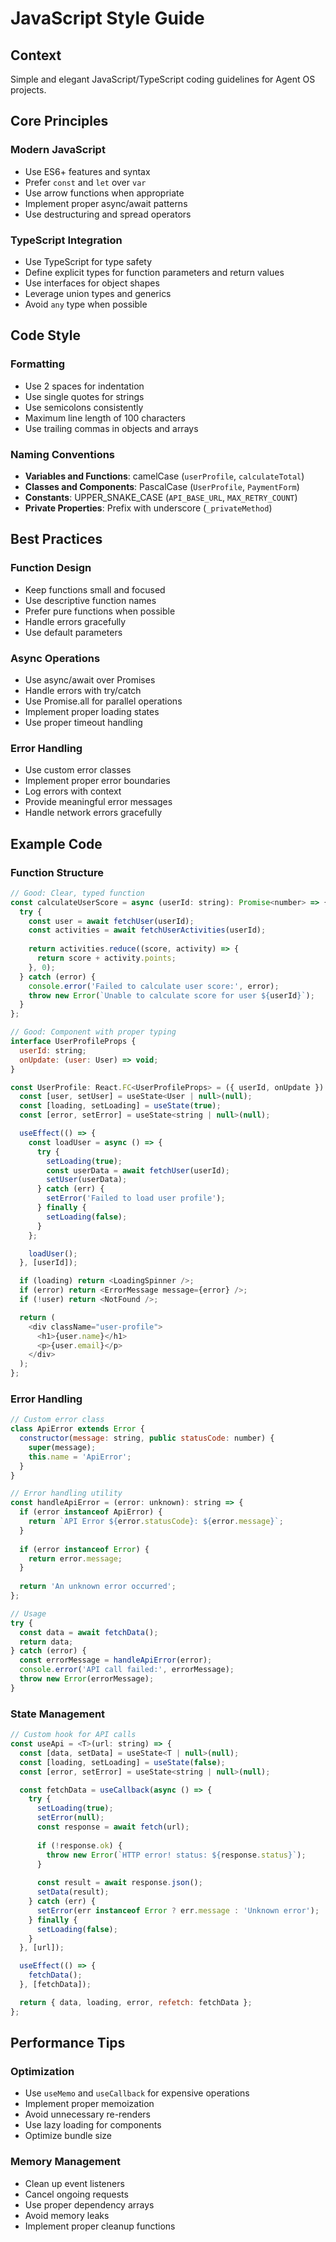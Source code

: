 # JavaScript Style Guide

## Context

Simple and elegant JavaScript/TypeScript coding guidelines for Agent OS projects.

## Core Principles

### Modern JavaScript
- Use ES6+ features and syntax
- Prefer `const` and `let` over `var`
- Use arrow functions when appropriate
- Implement proper async/await patterns
- Use destructuring and spread operators

### TypeScript Integration
- Use TypeScript for type safety
- Define explicit types for function parameters and return values
- Use interfaces for object shapes
- Leverage union types and generics
- Avoid `any` type when possible

## Code Style

### Formatting
- Use 2 spaces for indentation
- Use single quotes for strings
- Use semicolons consistently
- Maximum line length of 100 characters
- Use trailing commas in objects and arrays

### Naming Conventions
- **Variables and Functions**: camelCase (`userProfile`, `calculateTotal`)
- **Classes and Components**: PascalCase (`UserProfile`, `PaymentForm`)
- **Constants**: UPPER_SNAKE_CASE (`API_BASE_URL`, `MAX_RETRY_COUNT`)
- **Private Properties**: Prefix with underscore (`_privateMethod`)

## Best Practices

### Function Design
- Keep functions small and focused
- Use descriptive function names
- Prefer pure functions when possible
- Handle errors gracefully
- Use default parameters

### Async Operations
- Use async/await over Promises
- Handle errors with try/catch
- Use Promise.all for parallel operations
- Implement proper loading states
- Use proper timeout handling

### Error Handling
- Use custom error classes
- Implement proper error boundaries
- Log errors with context
- Provide meaningful error messages
- Handle network errors gracefully

## Example Code

### Function Structure
```javascript
// Good: Clear, typed function
const calculateUserScore = async (userId: string): Promise<number> => {
  try {
    const user = await fetchUser(userId);
    const activities = await fetchUserActivities(userId);
    
    return activities.reduce((score, activity) => {
      return score + activity.points;
    }, 0);
  } catch (error) {
    console.error('Failed to calculate user score:', error);
    throw new Error(`Unable to calculate score for user ${userId}`);
  }
};

// Good: Component with proper typing
interface UserProfileProps {
  userId: string;
  onUpdate: (user: User) => void;
}

const UserProfile: React.FC<UserProfileProps> = ({ userId, onUpdate }) => {
  const [user, setUser] = useState<User | null>(null);
  const [loading, setLoading] = useState(true);
  const [error, setError] = useState<string | null>(null);

  useEffect(() => {
    const loadUser = async () => {
      try {
        setLoading(true);
        const userData = await fetchUser(userId);
        setUser(userData);
      } catch (err) {
        setError('Failed to load user profile');
      } finally {
        setLoading(false);
      }
    };

    loadUser();
  }, [userId]);

  if (loading) return <LoadingSpinner />;
  if (error) return <ErrorMessage message={error} />;
  if (!user) return <NotFound />;

  return (
    <div className="user-profile">
      <h1>{user.name}</h1>
      <p>{user.email}</p>
    </div>
  );
};
```

### Error Handling
```javascript
// Custom error class
class ApiError extends Error {
  constructor(message: string, public statusCode: number) {
    super(message);
    this.name = 'ApiError';
  }
}

// Error handling utility
const handleApiError = (error: unknown): string => {
  if (error instanceof ApiError) {
    return `API Error ${error.statusCode}: ${error.message}`;
  }
  
  if (error instanceof Error) {
    return error.message;
  }
  
  return 'An unknown error occurred';
};

// Usage
try {
  const data = await fetchData();
  return data;
} catch (error) {
  const errorMessage = handleApiError(error);
  console.error('API call failed:', errorMessage);
  throw new Error(errorMessage);
}
```

### State Management
```javascript
// Custom hook for API calls
const useApi = <T>(url: string) => {
  const [data, setData] = useState<T | null>(null);
  const [loading, setLoading] = useState(false);
  const [error, setError] = useState<string | null>(null);

  const fetchData = useCallback(async () => {
    try {
      setLoading(true);
      setError(null);
      const response = await fetch(url);
      
      if (!response.ok) {
        throw new Error(`HTTP error! status: ${response.status}`);
      }
      
      const result = await response.json();
      setData(result);
    } catch (err) {
      setError(err instanceof Error ? err.message : 'Unknown error');
    } finally {
      setLoading(false);
    }
  }, [url]);

  useEffect(() => {
    fetchData();
  }, [fetchData]);

  return { data, loading, error, refetch: fetchData };
};
```

## Performance Tips

### Optimization
- Use `useMemo` and `useCallback` for expensive operations
- Implement proper memoization
- Avoid unnecessary re-renders
- Use lazy loading for components
- Optimize bundle size

### Memory Management
- Clean up event listeners
- Cancel ongoing requests
- Use proper dependency arrays
- Avoid memory leaks
- Implement proper cleanup functions
